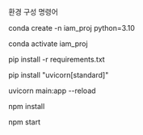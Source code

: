 환경 구성 명령어

conda create -n iam_proj python=3.10 

conda activate iam_proj

pip install -r requirements.txt 

pip install "uvicorn[standard]" 

uvicorn main:app --reload

npm install

npm start